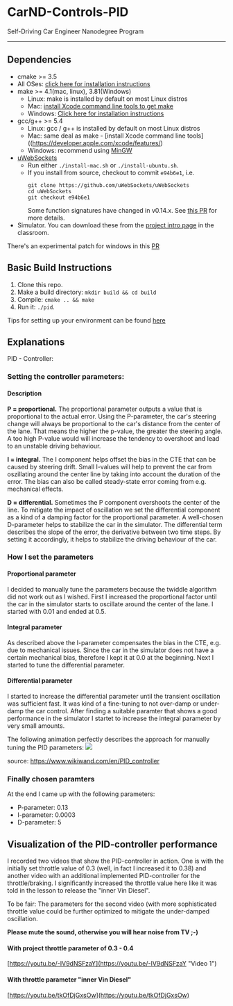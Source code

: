 # CarND-Controls-PID
Self-Driving Car Engineer Nanodegree Program

---

## Dependencies

* cmake >= 3.5
 * All OSes: [click here for installation instructions](https://cmake.org/install/)
* make >= 4.1(mac, linux), 3.81(Windows)
  * Linux: make is installed by default on most Linux distros
  * Mac: [install Xcode command line tools to get make](https://developer.apple.com/xcode/features/)
  * Windows: [Click here for installation instructions](http://gnuwin32.sourceforge.net/packages/make.htm)
* gcc/g++ >= 5.4
  * Linux: gcc / g++ is installed by default on most Linux distros
  * Mac: same deal as make - [install Xcode command line tools]((https://developer.apple.com/xcode/features/)
  * Windows: recommend using [MinGW](http://www.mingw.org/)
* [uWebSockets](https://github.com/uWebSockets/uWebSockets)
  * Run either `./install-mac.sh` or `./install-ubuntu.sh`.
  * If you install from source, checkout to commit `e94b6e1`, i.e.
    ```
    git clone https://github.com/uWebSockets/uWebSockets 
    cd uWebSockets
    git checkout e94b6e1
    ```
    Some function signatures have changed in v0.14.x. See [this PR](https://github.com/udacity/CarND-MPC-Project/pull/3) for more details.
* Simulator. You can download these from the [project intro page](https://github.com/udacity/self-driving-car-sim/releases) in the classroom.

There's an experimental patch for windows in this [PR](https://github.com/udacity/CarND-PID-Control-Project/pull/3)

## Basic Build Instructions

1. Clone this repo.
2. Make a build directory: `mkdir build && cd build`
3. Compile: `cmake .. && make`
4. Run it: `./pid`. 

Tips for setting up your environment can be found [here](https://classroom.udacity.com/nanodegrees/nd013/parts/40f38239-66b6-46ec-ae68-03afd8a601c8/modules/0949fca6-b379-42af-a919-ee50aa304e6a/lessons/f758c44c-5e40-4e01-93b5-1a82aa4e044f/concepts/23d376c7-0195-4276-bdf0-e02f1f3c665d)

## Explanations

PID - Controller:

### Setting the controller parameters:

#### Description

**P = proportional.**
The proportional parameter outputs a value that is proportional to the actual error. Using the P-parameter, the car's steering change will always be proportional to the car's distance from the center of the lane. That means the higher the p-value, the greater the steering angle. A too high P-value would will increase the tendency to overshoot and lead to an unstable driving behaviour.

**I = integral.** The I component helps offset the bias in the CTE that can be caused by steering drift. Small I-values will help to prevent the car from oszillating around the center line by taking into account the duration of the error. The bias can also be called steady-state error coming from e.g. mechanical effects.

**D = differential.** Sometimes the P component overshoots the center of the line. To mitigate the impact of oscillation we set the differential component as a kind of a damping factor for the proportional parameter. A well-chosen D-parameter helps to stabilize the car in the simulator. The differential term describes the slope of the error, the derivative between two time steps. By setting it accordingly, it helps to stabilize the driving behaviour of the car.

### How I set the parameters

#### Proportional parameter
I decided to manually tune the parameters because the twiddle algorithm did not work out as I wished. First I increased the proportional factor until the car in the simulator starts to oscillate around the center of the lane. I started with 0.01 and ended at 0.5.
#### Integral parameter
As described above the I-parameter compensates the bias in the CTE, e.g. due to mechanical issues. Since the car in the simulator does not have a certain mechanical bias, therefore I kept it at 0.0 at the beginning. Next I started to tune the differential parameter.
#### Differential parameter
I started to increase the differential parameter until the transient oscillation was sufficient fast. It was kind of a fine-tuning to not over-damp or under-damp the car control. After finding a suitable paramter that shows a good performance in the simulator I startet to increase the integral parameter by very small amounts.

The following animation perfectly describes the approach for manually tuning the PID parameters:
![](https://upload.wikimedia.org/wikipedia/commons/3/33/PID_Compensation_Animated.gif)

source: https://www.wikiwand.com/en/PID_controller

### Finally chosen paramters
At the end I came up with the following parameters:

- P-parameter: 0.13
- I-parameter: 0.0003
- D-parameter: 5


## Visualization of the PID-controller performance

I recorded two videos that show the PID-controller in action. One is with the initially set throttle value of 0.3 (well, in fact I increased it to 0.38) and another video with an additional implemented PID-controller for the throttle/braking. I significantly increased the throttle value here like it was told in the lesson to release the "inner Vin Diesel".

To be fair: The parameters for the second video (with more sophisticated throttle value could be further optimized to mitigate the under-damped oscillation.

**Please mute the sound, otherwise you will hear noise from TV ;-)**

#### With project throttle parameter of 0.3 - 0.4
[https://youtu.be/-IV9dNSFzaY](https://youtu.be/-IV9dNSFzaY "Video 1")

#### With throttle parameter "inner Vin Diesel"
[https://youtu.be/tkOfDjGxsOw](https://youtu.be/tkOfDjGxsOw)